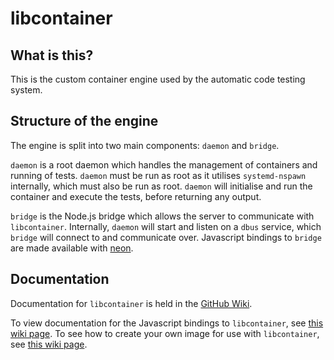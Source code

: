 # libcontainer

## What is this?
This is the custom container engine used by the automatic code testing system.

## Structure of the engine
The engine is split into two main components: `daemon` and `bridge`.

`daemon` is a root daemon which handles the management of containers and running of tests. `daemon` must be run as root as it utilises `systemd-nspawn` internally, which must also be run as root. `daemon` will initialise and run the container and execute the tests, before returning any output.

`bridge` is the Node.js bridge which allows the server to communicate with `libcontainer`. Internally, `daemon` will start and listen on a `dbus` service, which `bridge` will connect to and communicate over. Javascript bindings to `bridge` are made available with [neon](https://neon-rs.dev/).


## Documentation
Documentation for `libcontainer` is held in the [GitHub Wiki](https://github.com/yousefabukar/prototype-design/wiki).

To view documentation for the Javascript bindings to `libcontainer`, see [this wiki page](https://github.com/yousefabukar/prototype-design/wiki/libcontainer:-Using-libcontainer-from-Node.js). To see how to create your own image for use with `libcontainer`, see [this wiki page](https://github.com/yousefabukar/prototype-design/wiki/libcontainer:-Creating-an-image).